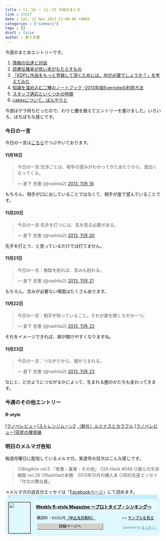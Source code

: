 ```yaml
---
title : 11／18 〜 11／23 今週のまとめ
link : 11917
date : Sat, 23 Nov 2013 22:00:06 +0000
categories : ["summary"]
tags : []
draft : false
author : 倉下忠憲
---
```


今週のまとめエントリーです。
 
<ol>
<li><a href="https://rashita.net/blog/?p=11884" target="_blank">情報の伝達と対話</a></li>
<li><a href="https://rashita.net/blog/?p=11889" target="_blank">読書伝播率が低い本がもたらすもの</a></li>
<li><a href="https://rashita.net/blog/?p=11894" target="_blank">「KDPに作品をもっと登録して頂くためには、何が必要でしょうか？」を考えてみた</a></li>
<li><a href="https://rashita.net/blog/?p=11899" target="_blank">知識を溜め込む二種のノートブック -2013年版Evernoteの利用方法</a></li>
<li><a href="https://rashita.net/blog/?p=11910" target="_blank">スタッフ適応といくつかの特徴</a></li>
<li><a href="https://rashita.net/blog/?p=11913" target="_blank">cakesについて、ぼんやりと</a></li>
</ol>

今週はゲラ待ちだったので、わりと腰を据えてエントリーを書けました。いろいろ、ぼちぼちな感じです。

<h3>今日の一言</h3>
今日の一言は<a href="http://twitter.com/rashita2 ">こちら</a>でつぶやいております。

<h4>11月18日</h4>
<blockquote class="twitter-tweet" lang="ja"><p>今日の一言:交渉ごとは、相手の望みがわかってきたあたりから、面白くなってくる。</p>&mdash; 倉下 忠憲 (@rashita2) <a href="https://twitter.com/rashita2/statuses/402340461760634880">2013, 11月 18</a></blockquote>
<script async src="//platform.twitter.com/widgets.js" charset="utf-8"></script>

もちろん、相手が口に出していることではなくて、相手が底で望んでいることです。

<h4>11月20日</h4>
<blockquote class="twitter-tweet" lang="ja"><p>今日の一言:先手を打つには、先を見る必要がある。</p>&mdash; 倉下 忠憲 (@rashita2) <a href="https://twitter.com/rashita2/statuses/403168954564096002">2013, 11月 20</a></blockquote>
<script async src="//platform.twitter.com/widgets.js" charset="utf-8"></script>

先手を打とう、と思っているだけでは打てません。

<h4>11月21日</h4>
<blockquote class="twitter-tweet" lang="ja"><p>今日の一言：無駄を削れば、含みも削れる。</p>&mdash; 倉下 忠憲 (@rashita2) <a href="https://twitter.com/rashita2/statuses/403437345170407424">2013, 11月 21</a></blockquote>
<script async src="//platform.twitter.com/widgets.js" charset="utf-8"></script>

もちろん、含みが必要ない場面はたくさんあります。

<h4>11月22日</h4>
<blockquote class="twitter-tweet" lang="ja"><p>今日の一言：相手が知っていること。それが扉を開くカギの一つ。</p>&mdash; 倉下 忠憲 (@rashita2) <a href="https://twitter.com/rashita2/statuses/403849368903483392">2013, 11月 22</a></blockquote>
<script async src="//platform.twitter.com/widgets.js" charset="utf-8"></script>

それをイメージできれば、扉が開けやすくなりますね。

<h4>11月23日</h4>
<blockquote class="twitter-tweet" lang="ja"><p>今日の一言：つながりから、圈がうまれる。</p>&mdash; 倉下 忠憲 (@rashita2) <a href="https://twitter.com/rashita2/statuses/404089276972797952">2013, 11月 23</a></blockquote>
<script async src="//platform.twitter.com/widgets.js" charset="utf-8"></script>

なにと、どのようにつながるかによって、生まれる圈のかたちも変わってきます。

<h3>今週のその他エントリー</h3>

<H4>Я-style</H4>
<a href="http://rashita.net/blog2/?p=383" target="_blank">[ラノベレビュー]ストレンジムーン2</a>
<a href="http://rashita.net/blog2/?p=385" target="_blank">（断片）ルミナスとカラフル</a>
<a href="http://rashita.net/blog2/?p=388" target="_blank">[ラノベレビュー]双星の捜査線</a>

<h3>明日のメルマガ告知</h3>
毎週月曜日に配信しているメルマガ。来週号の目次はこんな感じです。
<blockquote>
 ○BlogArts vol.5 「専業・兼業・その他」
 ○Dr.Hack #046
 ○僕らの生存戦略 vol.28 
 ○Rashitaの本棚　2013年10月の購入本
 ○知的生産エッセイ「作文の舞台裏」
</blockquote>
→メルマガの過去分エッセイは「<a href="http://www.facebook.com/home.php#!/rashitaportal">Facebookページ</a>」にて読めます。

<div style="width:500px;margin-bottom:20px;">
<div style="height:13px;background:url(http://img.mag2.com/mag2/common/publ/pub-form/wide_b_left_top.gif) no-repeat left top;"><div style="height:13px;background:url(http://img.mag2.com/mag2/common/publ/pub-form/wide_b_right_top.gif) no-repeat right top;"><div style="margin:0 7px;padding-left:8px; height:13px; color:#fff; background:#c2efff url(http://img.mag2.com/mag2/common/publ/pub-form/wide_b_tit.gif) no-repeat left top; font-size:10px;">メルマガ登録・解除</div></div></div>
<div style="padding:10px 0;background:#dff7ff url(http://img.mag2.com/mag2/common/publ/pub-form/wide_b_bg.gif) repeat-x;font-size:12px;"><a href="http://www.mag2.com/m/0001185133.html" style="border:none;"><img src="http://www.mag2.com/images/MagazineCover/0001185133c.gif" width="70" height="100" style="margin:0 10px; position:absolute; border:#000 1px solid;" /></a>
<div style="margin:0 10px 0 92px; position:relative; height:95px;">
<div style="padding:8px 7px; background-color: #ebfaff; font-weight:bold; font-size:14px; line-height:1.2;"><a href="http://www.mag2.com/m/0001185133.html" style="color:#000;">Weekly R-style Magazine ～プロトタイプ・シンキング～ </a></div>
<div style="padding:10px 0 0 10px;">購読料：&yen;330/月<a href="http://www.mag2.com/read/charge.html" style="color:#000;">（申込当月無料）</a><span style="position:absolute; right:10px;">&gt;&gt;&nbsp;<a href="http://www.mag2.com/sample/0001185133.html" target="_blank" style="color:#000;">サンプルを見る</a></span></div><div style="margin:10px 0 0 10px; height:20px;position:relative;"><a href="http://www.mag2.com/m/0001185133.html" style="color:#000;text-decoration:none;"><span style="padding:2px 70px;border:#404040 1px solid;border-top-color:#fff;border-left-color:#fff;background-color:#d4d0c8;text-align:center;">詳細ページへ</span></a><span style="position:absolute; right:0; bottom:0; color:#3f8ba5; font-size:10px;">powered by <a href="http://www.mag2.com/" target="_blank" style="color:#3f8ba5;">まぐまぐ！</a></span></div></div>
</div>
<div style="height:4px;background:url(http://img.mag2.com/mag2/common/publ/pub-form/wide_b_left_bot.gif) no-repeat left top;"><div style="background:url(http://img.mag2.com/mag2/common/publ/pub-form/wide_b_right_bot.gif) no-repeat right top;"><div style="margin:0 7px;padding-left:8px; height:4px; background-color:#dff7ff; font-size:1px;">&nbsp;</div></div></div>
</div>